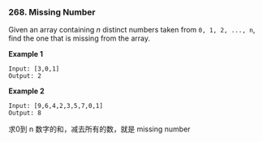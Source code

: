 ### 268. Missing Number

Given an array containing *n* distinct numbers taken from `0, 1, 2, ..., n`, find the one that is missing from the array.

**Example 1**

```
Input: [3,0,1]
Output: 2

```

**Example 2**

```
Input: [9,6,4,2,3,5,7,0,1]
Output: 8
```

求0到 n 数字的和，减去所有的数，就是 missing number